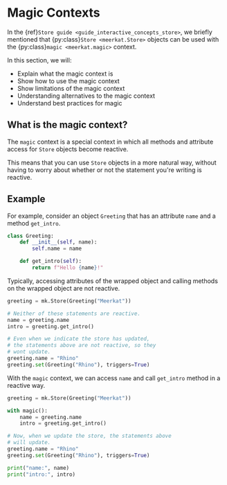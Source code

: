 # Magic Contexts

In the {ref}`Store guide <guide_interactive_concepts_store>`, we
briefly mentioned that {py:class}`Store <meerkat.Store>` objects
can be used with the {py:class}`magic <meerkat.magic>` context.

In this section, we will:

- Explain what the magic context is
- Show how to use the magic context
- Show limitations of the magic context
- Understanding alternatives to the magic context
- Understand best practices for magic

## What is the magic context?

The `magic` context is a special context in which all methods and attribute access for `Store` objects become reactive. 

This means that you can use `Store` objects in a more natural way, without having to worry about whether or not the statement you're writing is reactive.

## Example
For example, consider an object `Greeting` that has an attribute `name` and a method `get_intro`.

```python
class Greeting:
    def __init__(self, name):
        self.name = name

    def get_intro(self):
        return f"Hello {name}!"
```

Typically, accessing attributes of the wrapped object and calling methods on the wrapped object are not reactive.

```python
greeting = mk.Store(Greeting("Meerkat"))

# Neither of these statements are reactive.
name = greeting.name
intro = greeting.get_intro()

# Even when we indicate the store has updated,
# the statements above are not reactive, so they
# wont update.
greeting.name = "Rhino"
greeting.set(Greeting("Rhino"), triggers=True)
```

With the `magic` context, we can access `name` and call `get_intro` method in a reactive way.

```python
greeting = mk.Store(Greeting("Meerkat"))

with magic():
    name = greeting.name
    intro = greeting.get_intro()

# Now, when we update the store, the statements above
# will update.
greeting.name = "Rhino"
greeting.set(Greeting("Rhino"), triggers=True)

print("name:", name)
print("intro:", intro)
```

